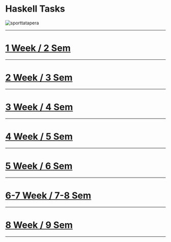 # Haskell Tasks

![sporttatapera](https://github.com/bd986650/23217_belovdanil/assets/96487423/fe01731b-bee5-47c5-9092-9fccb60758e4)

---
# [1 Week / 2 Sem](https://github.com/bd986650/23217_belovdanil/blob/main/2s.hs)
---
# [2 Week / 3 Sem](https://github.com/bd986650/23217_belovdanil/blob/main/3s.hs)
---
# [3 Week / 4 Sem](https://github.com/bd986650/23217_belovdanil/blob/main/4s.hs)
---
# [4 Week / 5 Sem](https://github.com/bd986650/23217_belovdanil/blob/main/5s.hs)
---
# [5 Week / 6 Sem](https://github.com/bd986650/23217_belovdanil/blob/main/6s.hs)
---
# [6-7 Week / 7-8 Sem](https://github.com/bd986650/23217_belovdanil/blob/main/7-8s.hs)
---
# [8 Week / 9 Sem](https://github.com/bd986650/23217_belovdanil/tree/main/9S)
---
